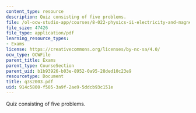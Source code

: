```yaml
---
content_type: resource
description: Quiz consisting of five problems.
file: /ol-ocw-studio-app/courses/8-022-physics-ii-electricity-and-magnetism-fall-2004/914c5800f5053a9f2ae95ddcb93c151e_q3s2003.pdf
file_size: 47426
file_type: application/pdf
learning_resource_types:
- Exams
license: https://creativecommons.org/licenses/by-nc-sa/4.0/
ocw_type: OCWFile
parent_title: Exams
parent_type: CourseSection
parent_uid: b1b93926-b03e-8952-0a95-28ded10c23e9
resourcetype: Document
title: q3s2003.pdf
uid: 914c5800-f505-3a9f-2ae9-5ddcb93c151e
---
```

Quiz consisting of five problems.